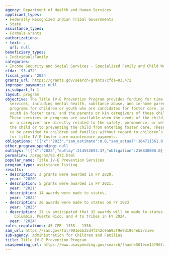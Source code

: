 ```yaml
---
agency: Department of Health and Human Services
applicant_types:
- Federally Recognized Indian Tribal Governments
- State
assistance_types:
- Formula Grants
authorizations:
- text: .
  url: null
beneficiary_types:
- Individual/Family
categories:
- Income Security and Social Services - Specialized Family and Child Welfare Services
cfda: '93.472'
fiscal_year: '2024'
grants_url: https://grants.gov/search-grants?cfda=93.472
improper_payments: null
is_subpart_f: 1
layout: program
objective: The Title IV-E Prevention Program provides funding for time-limited prevention
  services, including mental health, substance abuse, and in-home parent skill-based
  programs for children or youth who are candidates for foster care, pregnant or parenting
  youth in foster care, and the parents or kin caregivers of those children and youth.
  These services or programs are available when the needs of the child, a parent,
  or a caregiver are directly related to the safety, permanence, or well-being of
  the child or to preventing the child from entering foster care. These services are
  to be provided to children and families without regard to children’s eligibility
  for title IV-E foster care maintenance payments.
obligations: '[{"x":"2023","sam_estimate":0.0,"sam_actual":164711361.0,"usa_spending_actual":186168115.0},{"x":"2024","sam_estimate":0.0,"sam_actual":168942883.0,"usa_spending_actual":187977664.0},{"x":"2025","sam_estimate":0.0,"sam_actual":278999998.0,"usa_spending_actual":87931630.0}]'
other_program_spending: null
outlays: '[{"x":"2023","outlay":214552693.37,"obligation":216830808.0},{"x":"2024","outlay":89782887.23,"obligation":165682269.0},{"x":"2025","outlay":1751111.0,"obligation":2774313.0}]'
permalink: /program/93.472.html
popular_name: Title IV-E Prevention Services
program_type: assistance_listing
results:
- description: 3 grants were awarded in FY 2020.
  year: '2020'
- description: 5 grants were awarded in FY 2021.
  year: '2021'
- description: 14 awards were made to states.
  year: '2022'
- description: 26 awards were made to states on FY 2023
  year: '2023'
- description: It is anticipated that 32 awards will be made to states, District of
    Columbia, Puerto Rico, and 4 to tribes in FY 2024.
  year: '2024'
rules_regulations: 45 CFR  1355 - 1356.
sam_url: https://sam.gov/fal/901ebb35d4f242c9a695f9e9d1964eb3/view
sub-agency: Administration for Children and Families
title: Title IV-E Prevention Program
usaspending_url: https://www.usaspending.gov/search/?hash=501ece14f96fa015072d6c3c42286658
---
```

